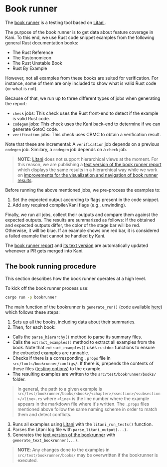 # Book runner

The [book runner](./bookrunner/index.html) is a testing tool based on [Litani](https://github.com/awslabs/aws-build-accumulator).

The purpose of the book runner is to get data about feature coverage in Kani.
To this end, we use Rust code snippet examples from the following general Rust documentation books:
 * The Rust Reference
 * The Rustonomicon
 * The Rust Unstable Book
 * Rust By Example

However, not all examples from these books are suited for verification.
For instance, some of them are only included to show what is valid Rust code (or what is not).

Because of that, we run up to three different types of jobs when generating the report:
 * `check` jobs: This check uses the Rust front-end to detect if the example is valid Rust code.
 * `codegen` jobs: This check uses the Kani back-end to determine if we can generate GotoC code.
 * `verification` jobs: This check uses CBMC to obtain a verification result.

Note that these are incremental: A `verification` job depends on a previous `codegen` job.
Similary, a `codegen` job depends on a `check` job.

> **NOTE**: [Litani](https://github.com/awslabs/aws-build-accumulator) does not
> support hierarchical views at the moment. For this reason, we are publishing a
> [text version of the book runner report](./bookrunner/bookrunner.txt) which
> displays the same results in a hierarchical way while we work on [improvements
> for the visualization and navigation of book runner
> results](https://github.com/model-checking/kani/issues/699).

Before running the above mentioned jobs, we pre-process the examples to:
 1. Set the expected output according to flags present in the code snippet.
 2. Add any required compiler/Kani flags (e.g., unwinding).

Finally, we run all jobs, collect their outputs and compare them against the expected outputs.
The results are summarized as follows: If the obtained and expected outputs differ,
the color of the stage bar will be red. Otherwise, it will be blue.
If an example shows one red bar, it is considered a failed example that cannot be handled by Kani.

The [book runner report](./bookrunner/index.html) and [its text version](./bookrunner/bookrunner.txt) are
automatically updated whenever a PR gets merged into Kani.

## The book running procedure

This section describes how the book runner operates at a high level.

To kick off the book runner process use:

```bash
cargo run -p bookrunner
```

The main function of the bookrunner is `generate_run()` (code available
[here](https://github.com/model-checking/kani/blob/main/tools/bookrunner/src/books.rs))
which follows these steps:
 1. Sets up all the books, including data about their summaries.
 2. Then, for each book:
  * Calls the `parse_hierarchy()` method to parse its summary
    files.
  * Calls the `extract_examples()` method to extract all
    examples from the book. Note that `extract_examples()` uses `rustdoc`
    functions to ensure the extracted examples are runnable.
  * Checks if there is a corresponding `.props` file
    in `src/tools/bookrunner/configs/`. If there is, prepends the contents of these files
    ([testing options](./regression-testing.md#testing-options)) to the example.
  * The resulting examples are written to the `src/test/bookrunner/books/` folder.

> In general, the path to a given example is
> `src/test/bookrunner/books/<book>/<chapter>/<section>/<subsection>/<line>.rs`
> where `<line>` is the line number where the example appears in the markdown
> file where it's written. The `.props` files mentioned above follow the same
> naming scheme in order to match them and detect conflicts.

 3. Runs all examples using
   [Litani](https://github.com/awslabs/aws-build-accumulator) with the
   `litani_run_tests()` function.
 4. Parses the Litani log file with `parse_litani_output(...)`.
 5. Generates the [text version of the bookrunner](./bookrunner/bookrunner.txt)
    with `generate_text_bookrunner(...)`.

> **NOTE**: Any changes done to the examples in `src/test/bookrunner/books/` may
> be overwritten if the bookrunner is executed.
